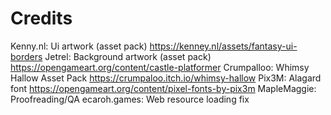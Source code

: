 # Credits

Kenny.nl: Ui artwork (asset pack) https://kenney.nl/assets/fantasy-ui-borders
Jetrel: Background artwork (asset pack) https://opengameart.org/content/castle-platformer
Crumpalloo: Whimsy Hallow Asset Pack https://crumpaloo.itch.io/whimsy-hallow
Pix3M: Alagard font https://opengameart.org/content/pixel-fonts-by-pix3m
MapleMaggie: Proofreading/QA
ecaroh.games: Web resource loading fix
